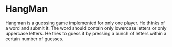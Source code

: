 # HangMan

Hangman is a guessing game implemented for only one player.
He thinks of a word and submit it. The word should contain only lowercase letters or only uppercase letters. 
He tries to guess it by pressing a bunch of letters within a certain number of guesses.